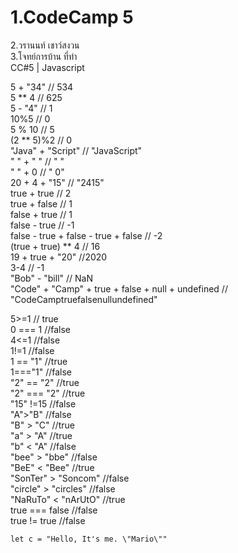 
# 1.CodeCamp 5

2.วรานนท์ เชาว์สงวน  
3.โจทย์การบ้าน ที่ทำ  
    CC#5 | Javascript  

5 + "34" // 534  
5 ** 4 // 625  
5 - "4" // 1  
10%5 // 0  
5 % 10 // 5  
(2 ** 5)%2 //  0  
"Java" + "Script" // "JavaScript"  
" " + " " // "  "  
" " + 0 // " 0"  
20 + 4 + "15" // "2415"  
true + true // 2  
true + false // 1  
false + true // 1  
false - true // -1  
false - true + false - true + false // -2  
(true + true) ** 4 // 16  
19 + true + "20" //2020  
3-4 // -1  
"Bob" - "bill" // NaN  
"Code" + "Camp" + true + false + null + undefined // "CodeCamptruefalsenullundefined"  

5>=1 // true  
0 === 1 //false  
4<=1 //false  
1!=1 //false  
1 == "1" //true  
1==="1" //false  
"2" == "2" //true  
"2" === "2" //true  
"15" !=15 //false  
"A">"B" //false  
"B" > "C" //true  
"a" > "A" //true  
"b" < "A" //false  
"bee" > "bbe" //false  
"BeE" < "Bee" //true  
"SonTer" > "Soncom" //false  
"circle" > "circles" //false  
"NaRuTo" < "nArUtO" //true  
true === false //false  
true != true //false  

`let c = "Hello, It's me. \"Mario\""`
